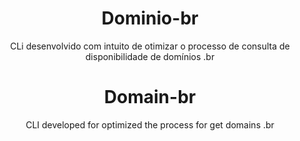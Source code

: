 <div align="center">

# Dominio-br 
CLi desenvolvido com intuito de otimizar o processo de consulta de disponibilidade de domínios .br

# Domain-br 
CLI developed for optimized the process for get domains .br
</div>
